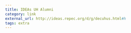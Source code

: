 ```yaml
---
title: IDEAs UH Alumni
category: link
external_url: http://ideas.repec.org/d/g/decuhus.html#h
tags: extra
---
```

